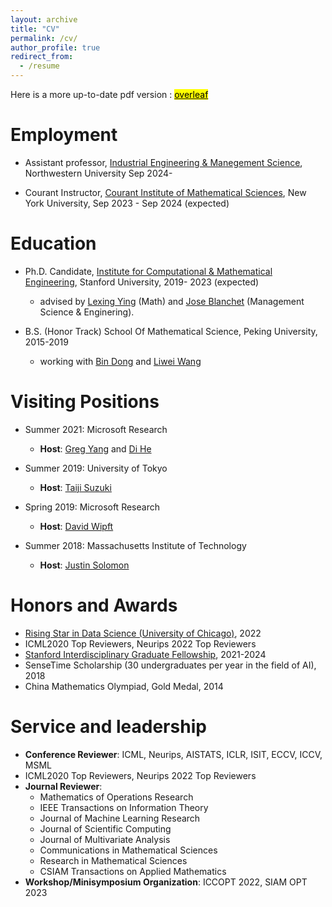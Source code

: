 ```yaml
---
layout: archive
title: "CV"
permalink: /cv/
author_profile: true
redirect_from:
  - /resume
---
```


Here is a more up-to-date pdf version : [<mark>overleaf</mark>](https://www.overleaf.com/read/crybjbqmgxth)


Employment
======


- Assistant professor, [Industrial Engineering & Manegement Science](https://www.mccormick.northwestern.edu/industrial/), Northwestern University Sep 2024- 

- Courant Instructor, [Courant Institute of Mathematical Sciences](https://cims.nyu.edu/dynamic/), New York University, Sep 2023 - Sep 2024 (expected)


Education
======



- Ph.D. Candidate, [Institute for Computational & Mathematical Engineering](https://icme.stanford.edu/), Stanford University, 2019- 2023 (expected)
  -  advised by [Lexing Ying](https://web.stanford.edu/~lexing/) (Math) and [Jose Blanchet](https://scholar.google.com/citations?user=O24CcQQAAAAJ) (Management Science & Enginering).



- B.S. (Honor Track)  School Of Mathematical Science, Peking University, 2015-2019
  - working with [Bin Dong](http://faculty.bicmr.pku.edu.cn/~dongbin/) and [Liwei Wang](http://www.liweiwang-pku.com/) 

Visiting Positions
======
* Summer 2021: Microsoft Research
  * **Host**: [Greg Yang](https://www.microsoft.com/en-us/research/people/gregyang/) and [Di He](https://dihe-pku.github.io/)

* Summer 2019: University of Tokyo
  * **Host**: [Taiji Suzuki](http://ibis.t.u-tokyo.ac.jp/suzuki/)
 
* Spring 2019: Microsoft Research
  * **Host**: [David Wipft](http://www.davidwipf.com/) 

* Summer 2018: Massachusetts Institute of Technology
  * **Host**: [Justin Solomon](https://people.csail.mit.edu/jsolomon/)

Honors and Awards
======
* [Rising Star in Data Science (University of Chicago)](https://datascience.uchicago.edu/research/postdoctoral-programs/rising-stars/2022/), 2022
* ICML2020 Top Reviewers,  Neurips 2022 Top Reviewers
* [Stanford Interdisciplinary Graduate Fellowship](https://vpge.stanford.edu/fellowships-funding/sigf), 2021-2024
* SenseTime Scholarship (30 undergraduates per year in the field of AI), 2018
* China Mathematics Olympiad, Gold Medal, 2014


Service and leadership
======
* **Conference Reviewer**: ICML, Neurips, AISTATS, ICLR, ISIT, ECCV, ICCV, MSML
* ICML2020 Top Reviewers,  Neurips 2022 Top Reviewers
* **Journal Reviewer**:
  * Mathematics of Operations Research
  * IEEE Transactions on Information Theory
  * Journal of Machine Learning Research
  * Journal of Scientific Computing
  * Journal of Multivariate Analysis
  * Communications in Mathematical Sciences
  * Research in Mathematical Sciences
  * CSIAM Transactions on Applied Mathematics
* **Workshop/Minisymposium Organization**: ICCOPT 2022, SIAM OPT 2023
